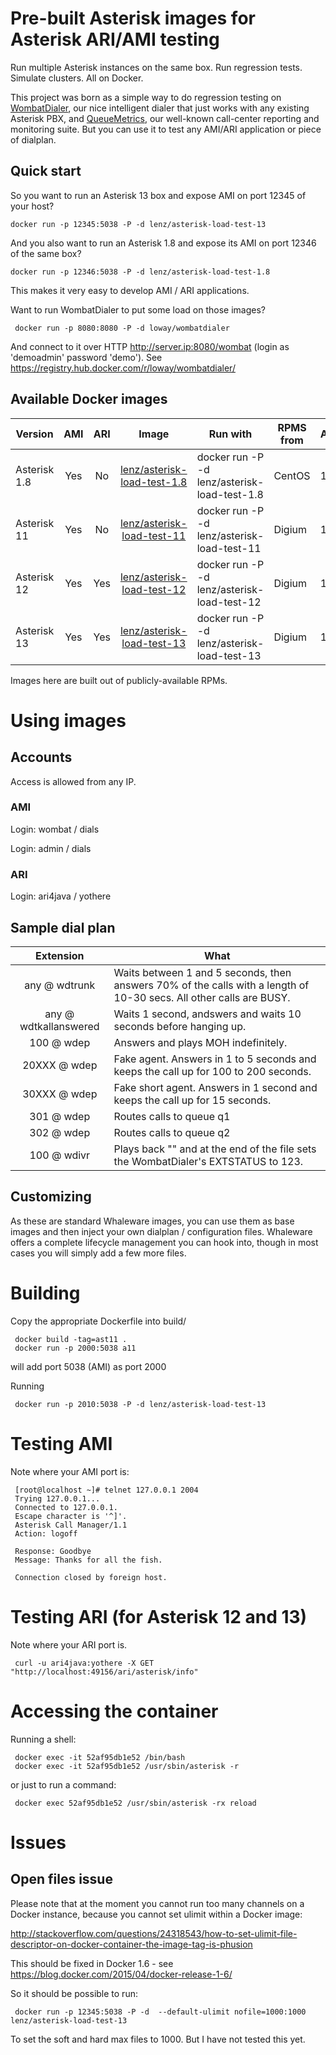 # Pre-built Asterisk images for Asterisk ARI/AMI testing

Run multiple Asterisk instances on the same box. Run regression tests. Simulate clusters.
All on Docker.

This project was born as a simple way to do regression testing on [WombatDialer], 
our nice intelligent dialer that just works with any existing Asterisk PBX, and
[QueueMetrics], our well-known call-center reporting and monitoring suite. 
But you can use it to test any AMI/ARI application or piece of dialplan.

## Quick start

So you want to run an Asterisk 13 box and expose AMI on port 12345 of your host?

    docker run -p 12345:5038 -P -d lenz/asterisk-load-test-13

And you also want to run an Asterisk 1.8 and expose its AMI on port 12346 of the same box?

    docker run -p 12346:5038 -P -d lenz/asterisk-load-test-1.8

This makes it very easy to develop AMI / ARI applications.

Want to run WombatDialer to put some load on those images? 

     docker run -p 8080:8080 -P -d loway/wombatdialer

And connect to it over HTTP http://server.ip:8080/wombat (login as 'demoadmin' password 'demo').
See https://registry.hub.docker.com/r/loway/wombatdialer/


## Available Docker images

| Version       | AMI | ARI | Image         | Run with  | RPMS from | Asterisk |
| ------------- |:---:|:---:|:-------------:| --------- | --------- | -------- |
| Asterisk 1.8  | Yes | No  | [lenz/asterisk-load-test-1.8] | docker run -P -d lenz/asterisk-load-test-1.8 | CentOS | 1.8.32 |
| Asterisk 11   | Yes | No  | [lenz/asterisk-load-test-11]  | docker run -P -d lenz/asterisk-load-test-11 | Digium | 11.17.0 |
| Asterisk 12   | Yes | Yes | [lenz/asterisk-load-test-12]  | docker run -P -d lenz/asterisk-load-test-12 | Digium | 12.8.1 |
| Asterisk 13   | Yes | Yes | [lenz/asterisk-load-test-13]  | docker run -P -d lenz/asterisk-load-test-13 | Digium | 13.3.0 |


[lenz/asterisk-load-test-1.8]: https://registry.hub.docker.com/r/lenz/asterisk-load-test-1.8/
[lenz/asterisk-load-test-11]: https://registry.hub.docker.com/r/lenz/asterisk-load-test-11/
[lenz/asterisk-load-test-12]: https://registry.hub.docker.com/r/lenz/asterisk-load-test-12/
[lenz/asterisk-load-test-13]: https://registry.hub.docker.com/r/lenz/asterisk-load-test-13/
[WombatDialer]: http://wombatdialer.com
[Loway]: http://loway.ch
[QueueMetrics]: http://queuemetrics.com

Images here are built out of publicly-available RPMs.


# Using images

## Accounts

Access is allowed from any IP.

### AMI

Login: wombat / dials 

Login: admin / dials 


### ARI

Login: ari4java / yothere

## Sample dial plan

|  Extension        | What                       |
| :---------------: | -------------------------- |
|  any @ wdtrunk    | Waits between 1 and 5 seconds, then answers 70% of the calls with a length of 10-30 secs. All other calls are BUSY. |
|  any @ wdtkallanswered | Waits 1 second, andswers and waits 10 seconds before hanging up. |
|  100 @ wdep       | Answers and plays MOH indefinitely. |
|  20XXX @ wdep    |  Fake agent. Answers in 1 to 5 seconds and keeps the call up for 100 to 200 seconds. |
|  30XXX @ wdep    | Fake short agent. Answers in 1 second and keeps the call up for 15 seconds. |
|  301 @ wdep       | Routes calls to queue q1 |
|  302 @ wdep       | Routes calls to queue q2 |
|  100 @ wdivr      | Plays back "" and at the end of the file sets the WombatDialer's EXTSTATUS to 123. |


## Customizing

As these are standard Whaleware images, you can use them as base images and then inject your own dialplan / configuration files.
Whaleware offers a complete lifecycle management you can hook into, though in most cases you will simply add a few more files.


# Building

Copy the appropriate Dockerfile into build/

     docker build -tag=ast11 .
     docker run -p 2000:5038 a11

will add port 5038 (AMI) as port 2000

Running

     docker run -p 2010:5038 -P -d lenz/asterisk-load-test-13



# Testing AMI

Note where your AMI port is:

     [root@localhost ~]# telnet 127.0.0.1 2004
     Trying 127.0.0.1...
     Connected to 127.0.0.1.
     Escape character is '^]'.
     Asterisk Call Manager/1.1
     Action: logoff
     
     Response: Goodbye
     Message: Thanks for all the fish.
     
     Connection closed by foreign host.


# Testing ARI (for Asterisk 12 and 13)

Note where your ARI port is.

     curl -u ari4java:yothere -X GET "http://localhost:49156/ari/asterisk/info"

# Accessing the container

Running a shell:

     docker exec -it 52af95db1e52 /bin/bash
     docker exec -it 52af95db1e52 /usr/sbin/asterisk -r


or just to run a command:

     docker exec 52af95db1e52 /usr/sbin/asterisk -rx reload


# Issues

## Open files issue

Please note that at the moment you cannot run too many channels on a Docker instance, because you cannot 
set ulimit within a Docker image: 

http://stackoverflow.com/questions/24318543/how-to-set-ulimit-file-descriptor-on-docker-container-the-image-tag-is-phusion

This should be fixed in Docker 1.6 - see https://blog.docker.com/2015/04/docker-release-1-6/

So it should be possible to run:

     docker run -p 12345:5038 -P -d  --default-ulimit nofile=1000:1000 lenz/asterisk-load-test-13

To set the soft and hard max files to 1000. But I have not tested this yet.






